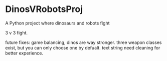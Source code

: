 # DinosVRobotsProj
A Python project where dinosaurs and robots fight

3 v 3 fight.

future fixes:
game balancing, dinos are way stronger.
three weapon classes exist, but you can only choose one by defualt.
text string need cleaning for better experience.